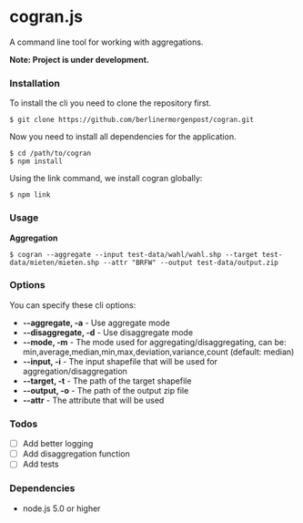 # cogran.js

A command line tool for working with aggregations.

**Note: Project is under development.**


### Installation

To install the cli you need to clone the repository first.

```
$ git clone https://github.com/berlinermorgenpost/cogran.git
```

Now you need to install all dependencies for the application.

```
$ cd /path/to/cogran
$ npm install
```

Using the link command, we install cogran globally:

```
$ npm link
```

### Usage

**Aggregation**

```
$ cogran --aggregate --input test-data/wahl/wahl.shp --target test-data/mieten/mieten.shp --attr "BRFW" --output test-data/output.zip
```

### Options

You can specify these cli options:

* **--aggregate, -a** - Use aggregate mode
* **--disaggregate, -d** - Use disaggregate mode
* **--mode, -m** - The mode used for aggregating/disaggregating, can be: min,average,median,min,max,deviation,variance,count (default: median)
* **--input, -i** - The input shapefile that will be used for aggregation/disaggregation
* **--target, -t** - The path of the target shapefile
* **--output, -o** - The path of the output zip file
* **--attr** - The attribute that will be used

### Todos

* [ ] Add better logging
* [ ] Add disaggregation function
* [ ] Add tests

### Dependencies

* node.js 5.0 or higher